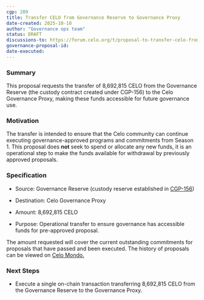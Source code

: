 ```yaml
---
cgp: 209
title: Transfer CELO from Governance Reserve to Governance Proxy
date-created: 2025-10-10
author: "Governance ops team" 
status: DRAFT
discussions-to: https://forum.celo.org/t/proposal-to-transfer-celo-from-governance-reserve-to-governance-proxy/12472
governance-proposal-id:
date-executed:
---
```


### **Summary**

This proposal requests the transfer of 8,692,815 CELO from the Governance Reserve (the custody contract created under CGP-156) to the Celo Governance Proxy, making these funds accessible for future governance use.

### **Motivation**

The transfer is intended to ensure that the Celo community can continue executing governance-approved programs and commitments from Season 1. This proposal does **not** seek to spend or allocate any new funds, it is an operational step to make the funds available for withdrawal by previously approved proposals.

### **Specification**

* Source: Governance Reserve (custody reserve established in [CGP-156](https://mondo.celo.org/governance/cgp-156))

* Destination: Celo Governance Proxy

* Amount: 8,692,815 CELO

* Purpose: Operational transfer to ensure governance has accessible funds for pre-approved proposal.

The amount requested will cover the current outstanding commitments for proposals that have passed and been executed. The history of proposals can be viewed on [Celo Mondo.](https://mondo.celo.org/governance?tab=History)

### **Next Steps**

* Execute a single on-chain transaction transferring 8,692,815 CELO from the Governance Reserve to the Governance Proxy.